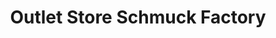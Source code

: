 ---
title: "Outlet Store Schmuck Factory"
url: /duisburg/outlet-store-schmuck-factory/
shop: Schmuck
---